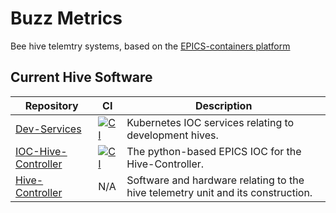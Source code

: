 # Buzz Metrics
Bee hive telemtry systems, based on the [EPICS-containers platform](https://github.com/epics-containers/)


## Current Hive Software
| Repository | CI | Description |
| ---------- | --- | ---------- |
| [Dev-Services](https://github.com/buzz-metrics/dev-services) | [![CI](https://github.com/buzz-metrics/dev-services/actions/workflows/verify.yml/badge.svg)](https://github.com/buzz-metrics/dev-services/actions/workflows/verify.yml) | Kubernetes IOC services relating to development hives. |
| [IOC-Hive-Controller](https://github.com/buzz-metrics/ioc-hive-controller) | [![CI](https://github.com/buzz-metrics/ioc-hive-controller/actions/workflows/ci.yml/badge.svg)](https://github.com/buzz-metrics/ioc-hive-controller/actions/workflows/ci.yml) | The python-based EPICS IOC for the Hive-Controller. |
| [Hive-Controller](https://github.com/buzz-metrics/hive-control-unit) | N/A | Software and hardware relating to the hive telemetry unit and its construction. |


<!-- Private Repos -->
<!-- | [IOC-Scales](https://github.com/buzz-metrics/ioc-scales) | [![CI](https://github.com/buzz-metrics/ioc-scales/actions/workflows/ci.yml/badge.svg)](https://github.com/buzz-metrics/hive-controller-ioc/actions/workflows/ci.yml) | The python-based EPICS IOC for a wifi weighing-scale under the hive. | -->

<!-- | [Scale-Controller](https://github.com/buzz-metrics/hive-control-unit) | N/A | Software and hardware relating to the hive scales and its construction. | -->